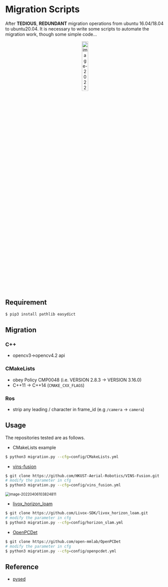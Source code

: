 # Migration Scripts

After **TEDIOUS**, **REDUNDANT** migration operations from ubuntu 16.04/18.04 to ubuntu20.04. It is necessary to write some scripts to automate the migration work, though some simple code...


<p align="center">
<img src="https://natsu-akatsuki.oss-cn-guangzhou.aliyuncs.com/img/image-20220324205932211.png" alt="image-20220324205932211"  width=20% height=20% />
</p>

## Requirement

```bash
$ pip3 install pathlib easydict
```

## Migration

### C++

- opencv3->opencv4.2 api

### CMakeLists

- obey Policy CMP0048 (i.e. VERSION 2.8.3 -> VERSION 3.16.0)
- C++11 -> C++14 (`CMAKE_CXX_FLAGS`)

### Ros

- strip any leading / character in frame_id (e.g `/camera` -> `camera`)

## Usage

The repositories tested are as follows.

- CMakeLists example

```bash
$ python3 migration.py --cfg=config/CMakeLists.yml
```

- [vins-fusion](https://github.com/HKUST-Aerial-Robotics/VINS-Fusion.git)

```bash
$ git clone https://github.com/HKUST-Aerial-Robotics/VINS-Fusion.git
# modify the parameter in cfg
$ python3 migration.py --cfg=config/vins_fusion.yml
```

<img src="https://natsu-akatsuki.oss-cn-guangzhou.aliyuncs.com/img/image-20220406103824811.png" alt="image-20220406103824811" style="zoom: 80%;" />

- [livox_horizon_loam](https://github.com/Livox-SDK/livox_horizon_loam.git)

```bash
$ git clone https://github.com/Livox-SDK/livox_horizon_loam.git
# modify the parameter in cfg
$ python3 migration.py --cfg=config/horizon_slam.yml
```
- [OpenPCDet]()

```bash
$ git clone https://github.com/open-mmlab/OpenPCDet
# modify the parameter in cfg
$ python3 migration.py --cfg=config/openpcdet.yml
```

## Reference

- [pysed](https://github.com/mahmoudadel2/pysed)
